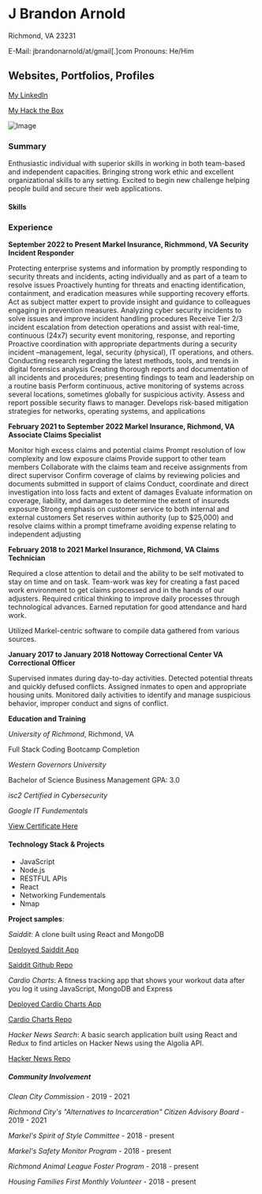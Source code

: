 # J Brandon Arnold

Richmond, VA 23231

E-Mail: jbrandonarnold/at/gmail[.]com
Pronouns: He/Him

## Websites, Portfolios, Profiles

[My LinkedIn](https://www.linkedin.com/in/james-brandon-arnold-46b1a964/)

[My Hack the Box](https://app.hackthebox.com/profile/374141)


![Image](https://tryhackme-badges.s3.amazonaws.com/jaybeeayyy.png)
### Summary

Enthusiastic individual with superior skills in working in both team-based and independent capacities. Bringing strong work ethic and excellent organizational skills to any setting. Excited to begin new challenge helping people build and secure their web applications.

#### Skills




### Experience

**September 2022 to Present
Markel Insurance, Richmmond, VA
Security Incident Responder**

Protecting enterprise systems and information by promptly responding to security threats and incidents, acting individually and as part of a team to resolve issues
Proactively hunting for threats and enacting identification, containment, and eradication measures while supporting recovery efforts.
Act as subject matter expert to provide insight and guidance to colleagues engaging in prevention measures.
Analyzing cyber security incidents to solve issues and improve incident handling procedures
Receive Tier 2/3 incident escalation from detection operations and assist with real-time, continuous (24x7) security event monitoring, response, and reporting
Proactive coordination with appropriate departments during a security incident –management, legal, security (physical), IT operations, and others.
Conducting research regarding the latest methods, tools, and trends in digital forensics analysis
Creating thorough reports and documentation of all incidents and procedures; presenting findings to team and leadership on a routine basis
Perform continuous, active monitoring of systems across several locations, sometimes globally for suspicious activity.
Assess and report possible security flaws to manager.
Develops risk-based mitigation strategies for networks, operating systems, and applications

**February 2021 to September 2022
Markel Insurance, Richmond, VA
Associate Claims Specialist**

Monitor high excess claims and potential claims
Prompt resolution of low complexity and low exposure claims 
Provide support to other team members
Collaborate with the claims team and receive assignments from direct supervisor
Confirm coverage of claims by reviewing policies and documents submitted in support of claims
Conduct, coordinate and direct investigation into loss facts and extent of damages
Evaluate information on coverage, liability, and damages to determine the extent of insureds exposure 
Strong emphasis on customer service to both internal and external customers 
Set reserves within authority (up to $25,000) and resolve claims within a prompt timeframe avoiding expense relating to independent adjusting


**February 2018 to 2021
Markel Insurance, Richmond, VA
Claims Technician**

Required a close attention to detail and the ability to be self motivated to stay on time and on task.
Team-work was key for creating a fast paced work environment to get claims processed and in the hands of our adjusters.
Required critical thinking to improve daily processes through technological advances.
Earned reputation for good attendance and hard work.

Utilized Markel-centric software to compile data gathered from various sources.

**January 2017 to January 2018
Nottoway Correctional Center VA
Correctional Officer**    

Supervised inmates during day-to-day activities.
Detected potential threats and quickly defused conflicts.
Assigned inmates to open and appropriate housing units.
Monitored daily activities to identify and manage suspicious behavior, improper conduct and signs of conflict.

**Education and Training**

_University of Richmond_, Richmond, VA

Full Stack Coding Bootcamp Completion  

_Western Governors University_

Bachelor of Science Business Management 
GPA: 3.0

_isc2 Certified in Cybersecurity_

_Google IT Fundementals_


[View Certificate Here](https://www.credly.com/badges/91d215bf-dfb4-4330-bde0-c66e2a88cc90)

#### Technology Stack & Projects

* JavaScript
* Node.js
* RESTFUL APIs
* React
* Networking Fundementals
* Nmap

**Project samples**:

*Saiddit*: A clone built using React and MongoDB

[Deployed Saiddit App](https://saiddit-app.herokuapp.com/)

[Saiddit Github Repo](https://github.com/Z-Camp/Final-Project-First/)

*Cardio Charts*: A fitness tracking app that shows your workout data after you log it using JavaScript, MongoDB and Express

[Deployed Cardio Charts App](https://safe-sea-39049.herokuapp.com/)

[Cardio Charts Repo](https://github.com/Z-Camp/Project-2)

*Hacker News Search*: A basic search application built using React and Redux to find articles on Hacker News using the Algolia API.

[Hacker News Repo](https://github.com/jbrandona119/Hacker-News-Search)

##### Community Involvement

_Clean City Commission_ - 2019 - 2021

_Richmond City's "Alternatives to Incarceration" Citizen Advisory Board_ - 2019 - 2021

_Markel's Spirit of Style Committee_ - 2018 - present

_Markel's Safety Monitor Program_ - 2018 - present

_Richmond Animal League Foster Program_ - 2018 - present

_Housing Families First Monthly Volunteer_ - 2018 - present
